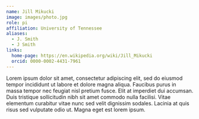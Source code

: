 ```yaml
---
name: Jill Mikucki
image: images/photo.jpg
role: pi
affiliation: University of Tennessee
aliases:
  - J. Smith
  - J Smith
links:
  home-page: https://en.wikipedia.org/wiki/Jill_Mikucki
  orcid: 0000-0002-4431-7961
---
```


Lorem ipsum dolor sit amet, consectetur adipiscing elit, sed do eiusmod tempor incididunt ut labore et dolore magna aliqua.
Faucibus purus in massa tempor nec feugiat nisl pretium fusce.
Elit at imperdiet dui accumsan.
Duis tristique sollicitudin nibh sit amet commodo nulla facilisi.
Vitae elementum curabitur vitae nunc sed velit dignissim sodales.
Lacinia at quis risus sed vulputate odio ut.
Magna eget est lorem ipsum.
